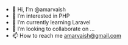 - 👋 Hi, I’m @amarvaish
- 👀 I’m interested in PHP
- 🌱 I’m currently learning Laravel
- 💞️ I’m looking to collaborate on ...
- 📫 How to reach me amarvaish@gmail.com

<!---
amarvaish/amarvaish is a ✨ special ✨ repository because its `README.md` (this file) appears on your GitHub profile.
You can click the Preview link to take a look at your changes.
--->
